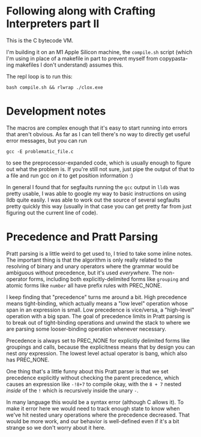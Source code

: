 # Following along with Crafting Interpreters part II

This is the C bytecode VM.

I'm building it on an M1 Apple Silicon machine, the
`compile.sh` script (which I'm using in place of a makefile
in part to prevent myself from copypasta-ing makefiles I
don't understand) assumes this.

The repl loop is to run this:
```
bash compile.sh && rlwrap ./clox.exe
```

# Development notes

The macros are complex enough that it's easy to start running into errors that
aren't obvious. As far as I can tell there's no way to directly get useful
error messages, but you can run
```
gcc -E problematic_file.c
```
to see the preprocessor-expanded code, which is usually enough to figure out
what the problem is. If you're still not sure, just pipe the output of that to
a file and run gcc on *it* to get position information :)

In general I found that for segfaults running the `gcc` output in `lldb` was
pretty usable, I was able to google my way to basic instructions on using lldb
quite easily. I was able to work out the source of several segfaults pretty
quickly this way (usually in that case you can get pretty far from just
figuring out the current line of code).

# Precedence and Pratt Parsing

Pratt parsing is a little weird to get used to, I tried to take some inline
notes. The important thing is that the algorithm is only really related
to the resolving of binary and unary operators where the grammar would be
ambiguous without precedence, but it's used *everywhere*. The non-operator
forms, including both explicitly-delimited forms like `grouping` and atomic
forms like `number` all have prefix rules with PREC_NONE.

I keep finding that "precedence" turns me around a bit. High precedence means
tight-binding, which actually means a "low level" operation whose span in an
expression is small. Low precedence is vice/versa, a "high-level" operation
with a big span. The goal of precedence limits in Pratt parsing is to break
out of tight-binding operations and unwind the stack to where we are parsing
some looser-binding operation whenever necessary.

Precedence is always set to PREC_NONE for explicitly delimited forms like
groupings and calls, because the explicitness means that by design you can nest
*any* expression. The lowest level actual operator is bang, which also has
PREC_NONE.

One thing that's a little funny about this Pratt parser is that we set
precedence explicitly without checking the parent precedence, which causes an
expression like `-!8+7` to compile okay, with the `8 + 7` nested *inside* of
the `!` which is recursively inside the unary `-`.

In many language this would be a syntax error (although C allows it).  To make
it error here we would need to track enough state to know when we've hit nested
unary operations where the precedence decreased. That would be more work, and
our behavior is well-defined even if it's a bit strange so we don't worry about
it here.
